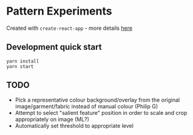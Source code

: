 # Pattern Experiments

Created with `create-react-app` - more details [here](./README_CREATE_REACT_APP)

## Development quick start

```
yarn install
yarn start
```

## TODO

- Pick a representative colour background/overlay from the original image/garment/fabric instead of manual colour (Philip G)
- Attempt to select "salient feature" position in order to scale and crop appropriately on image (ML?)
- Automatically set threshold to appropriate level
